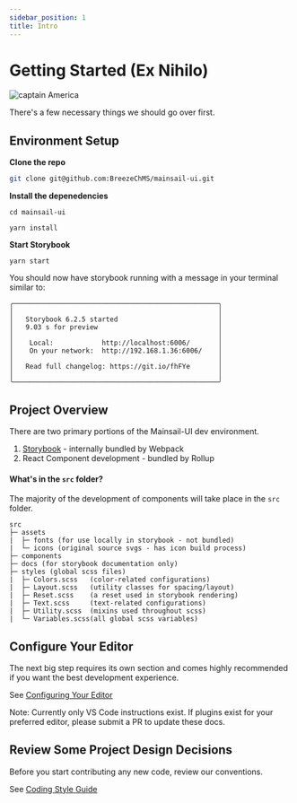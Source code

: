 ```yaml
---
sidebar_position: 1
title: Intro
---
```


# Getting Started (Ex Nihilo)

![captain America](https://user-images.githubusercontent.com/30707961/114431656-bdaf2c00-9b8d-11eb-96d6-d48d25015511.png)

There's a few necessary things we should go over first.

## Environment Setup

**Clone the repo**

```bash
git clone git@github.com:BreezeChMS/mainsail-ui.git
```

**Install the depenedencies**

```
cd mainsail-ui

yarn install
```

**Start Storybook**

```
yarn start
```

You should now have storybook running with a message in your terminal similar to:

```
╭───────────────────────────────────────────────────╮
│                                                   │
│   Storybook 6.2.5 started                         │
│   9.03 s for preview                              │
│                                                   │
│    Local:            http://localhost:6006/       │
│    On your network:  http://192.168.1.36:6006/    │
│                                                   │
│   Read full changelog: https://git.io/fhFYe       │
│                                                   │
╰───────────────────────────────────────────────────╯
```

## Project Overview

There are two primary portions of the Mainsail-UI dev environment.

1. [Storybook](https://storybook.js.org/docs/react/writing-stories/introduction) - internally bundled by Webpack
2. React Component development - bundled by Rollup

#### What's in the `src` folder?

The majority of the development of components will take place in the `src` folder.

```
src
├─ assets
|  ├─ fonts (for use locally in storybook - not bundled)
|  └─ icons (original source svgs - has icon build process)
├─ components
├─ docs (for storybook documentation only)
├─ styles (global scss files)
|  ├─ Colors.scss   (color-related configurations)
|  ├─ Layout.scss   (utility classes for spacing/layout)
|  ├─ Reset.scss    (a reset used in storybook rendering)
|  ├─ Text.scss     (text-related configurations)
|  ├─ Utility.scss  (mixins used throughout scss)
|  └─ Variables.scss(all global scss variables)

```

## Configure Your Editor

The next big step requires its own section and comes highly recommended if you want the best development experience.

See [Configuring Your Editor](/docs/getting-started/editor-config/)

Note: Currently only VS Code instructions exist. If plugins exist for your preferred editor, please submit a PR to update these docs.

## Review Some Project Design Decisions

Before you start contributing any new code, review our conventions.

See [Coding Style Guide](/docs/getting-started/style-guide/)
